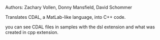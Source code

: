 Authors: Zachary Vollen, Donny Mansfield, David Schommer

Translates CDAL, a MatLab-like language, into C++ code.

you can see CDAL files in samples with the dsl extension and what was created in cpp extension. 
